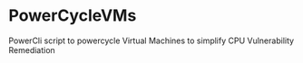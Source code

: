 # PowerCycleVMs
PowerCli script to powercycle Virtual Machines to simplify CPU Vulnerability Remediation
